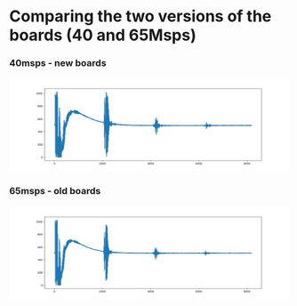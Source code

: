 # Comparing the two versions of the boards (40 and 65Msps)


### 40msps - new boards

![](40msps.jpg)

### 65msps - old boards

![](65msps.jpg)
